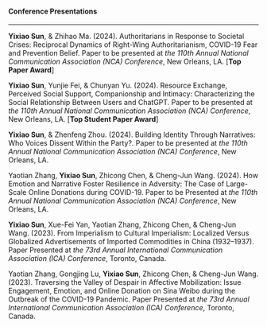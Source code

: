 #### **Conference Presentations**

---

**Yixiao Sun**, & Zhihao Ma. (2024). Authoritarians in Response to Societal Crises: Reciprocal Dynamics of Right-Wing Authoritarianism, COVID-19 Fear and Prevention Belief. Paper to be presented at _the 110th Annual National Communication Association (NCA) Conference_, New Orleans, LA. [**Top Paper Award**]

**Yixiao Sun**, Yunjie Fei, & Chunyan Yu. (2024). Resource Exchange, Perceived Social Support, Companionship and Intimacy: Characterizing the Social Relationship Between Users and ChatGPT. Paper to be presented at _the 110th Annual National Communication Association (NCA) Conference_, New Orleans, LA. [**Top Student Paper Award**]

**Yixiao Sun**, & Zhenfeng Zhou. (2024). Building Identity Through Narratives: Who Voices Dissent Within the Party?. Paper to be presented at _the 110th Annual National Communication Association (NCA) Conference_, New Orleans, LA.

Yaotian Zhang, **Yixiao Sun**, Zhicong Chen, & Cheng-Jun Wang. (2024). How Emotion and Narrative Foster Resilience in Adversity: The Case of Large-Scale Online Donations during COVID-19. Paper to be Presented at _the 110th Annual National Communication Association (NCA) Conference_, New Orleans, LA.
    
**Yixiao Sun**, Xue-Fei Yan, Yaotian Zhang, Zhicong Chen, & Cheng-Jun Wang. (2023). From Imperialism to Cultural Imperialism: Localized Versus Globalized Advertisements of Imported Commodities in China (1932–1937). Paper Presented at _the 73rd Annual International Communication Association (ICA) Conference_, Toronto, Canada.

Yaotian Zhang, Gongjing Lu, **Yixiao Sun**, Zhicong Chen, & Cheng-Jun Wang. (2023). Traversing the Valley of Despair in Affective Mobilization: Issue Engagement, Emotion, and Online Donation on Sina Weibo during the Outbreak of the COVID-19 Pandemic. Paper Presented at _the 73rd Annual International Communication Association (ICA) Conference_, Toronto, Canada.
